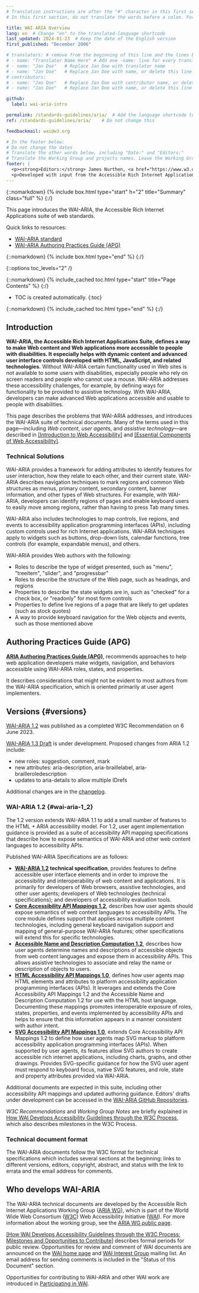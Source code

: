 ```yaml
---
# Translation instructions are after the "#" character in this first section. They are comments that do not show up in the web page. You do not need to translate the instructions after "#".
# In this first section, do not translate the words before a colon. For example, do not translate "title:". Do translate the text after "title:".

title: WAI-ARIA Overview
lang: en  # Change "en" to the translated-language shortcode
last_updated: 2024-01-23  # Keep the date of the English version
first_published: "December 2006"

# translators: # remove from the beginning of this line and the lines below: "# " (the hash sign and the space)
# - name: "Translator Name Here" # Add one -name: line for every translator
# - name: "Jan Doe"   # Replace Jan Doe with translator name
# - name: "Jan Doe"   # Replace Jan Doe with name, or delete this line if not multiple translators
# contributors:
# - name: "Jan Doe"   # Replace Jan Doe with contributor name, or delete this line if none
# - name: "Jan Doe"   # Replace Jan Doe with name, or delete this line if not multiple contributors

github:
  label: wai-aria-intro

permalink: /standards-guidelines/aria/  # Add the language shortcode to the end, with no slash at end, for example: /link/to/page/fr
ref: /standards-guidelines/aria/    # Do not change this

feedbackmail: wai@w3.org

# In the footer below:
# Do not change the dates
# Translate the other words below, including "Date:" and "Editors:"
# Translate the Working Group and projects names. Leave the Working Group and projects acronyms in English.
footer: |
  <p><strong>Editors:</strong> James Nurthen, <a href="https://www.w3.org/People/cooper/">Michael Cooper</a>, <a href="https://www.w3.org/People/shawn/">Shawn Lawton Henry</a>.</p>
  <p>Developed with input from the Accessible Rich Internet Applications Working Group (<a href="https://www.w3.org/WAI/ARIA/">ARIA WG</a>) and the Education and Outreach Working Group (<a href="https://www.w3.org/WAI/EO/">EOWG</a>).</p>
---
```


{::nomarkdown}
{% include box.html type="start" h="2" title="Summary" class="full" %}
{:/}

This page introduces the WAI-ARIA, the Accessible Rich Internet Applications suite of web standards.

Quick links to resources:
* [WAI-ARIA standard](/TR/wai-aria/)
* [WAI-ARIA Authoring Practices Guide (APG)](/WAI/ARIA/apg)
<!-- * [FAQ](/WAI/ARIA/faq) - including [What is the current status of WAI-ARIA development?](/WAI/ARIA/faq#update) -->

{::nomarkdown}
{% include box.html type="end" %}
{:/}

{::options toc_levels="2" /}

{::nomarkdown}
{% include_cached toc.html type="start" title="Page Contents" %}
{:/}

-   TOC is created automatically.
{:toc}

{::nomarkdown}
{% include_cached toc.html type="end" %}
{:/}

## Introduction

**WAI-ARIA, the Accessible Rich Internet Applications Suite, defines a way to make Web content and Web applications more accessible to people with disabilities. It especially helps with dynamic content and advanced user interface controls developed with HTML, JavaScript, and related technologies.** Without WAI-ARIA certain functionality used in Web sites is not available to some users with disabilities, especially people who rely on screen readers and people who cannot use a mouse. WAI-ARIA addresses these accessibility challenges, for example, by defining ways for functionality to be provided to assistive technology. With WAI-ARIA, developers can make advanced Web applications accessible and usable to people with disabilities.

This page describes the problems that WAI-ARIA addresses, and introduces the WAI-ARIA suite of technical documents. Many of the terms used in this page—including *Web content*, *user agent*s, and *assistive technology*—are described in [[Introduction to Web Accessibility]](/fundamentals/accessibility-intro/) and [[Essential Components of Web Accessibility]](/fundamentals/components/).

### Technical Solutions

WAI-ARIA provides a framework for adding attributes to identify features for user interaction, how they relate to each other, and their current state. WAI-ARIA describes navigation techniques to mark regions and common Web structures as menus, primary content, secondary content, banner information, and other types of Web structures. For example, with WAI-ARIA, developers can identify regions of pages and enable keyboard users to easily move among regions, rather than having to press Tab many times.

WAI-ARIA also includes technologies to map controls, live regions, and events to accessibility application programming interfaces (APIs), including custom controls used for rich Internet applications. WAI-ARIA techniques apply to widgets such as buttons, drop-down lists, calendar functions, tree controls (for example, expandable menus), and others.

WAI-ARIA provides Web authors with the following:

-   Roles to describe the type of widget presented, such as "menu", "treeitem", "slider", and "progressbar"
-   Roles to describe the structure of the Web page, such as headings, and regions
-   Properties to describe the state widgets are in, such as "checked" for a check box, or "readonly" for most form controls
-   Properties to define live regions of a page that are likely to get updates (such as stock quotes)
-   A way to provide keyboard navigation for the Web objects and events, such as those mentioned above

## Authoring Practices Guide (APG)

**[ARIA Authoring Practices Guide (APG)](/WAI/ARIA/apg)**, recommends approaches to help web application developers make widgets, navigation, and behaviors accessible using WAI-ARIA roles, states, and properties.

It describes considerations that might not be evident to most authors from the WAI-ARIA specification, which is oriented primarily at user agent implementers.

## Versions {#versions}

[WAI-ARIA 1.2](/TR/wai-aria-1.2/) was published as a completed W3C  Recommendation on 6 June 2023.

[WAI-ARIA 1.3 Draft](/TR/wai-aria-1.3/) is under development. Proposed changes from ARIA 1.2 include:
* new roles: suggestion, comment, mark
* new attributes: aria-description, aria-braillelabel, aria-brailleroledescription
* updates to aria-details to allow multiple IDrefs

Additional changes are in the [changelog](https://www.w3.org/TR/wai-aria-1.3/#changelog).

### WAI-ARIA 1.2 {#wai-aria-1_2}

The 1.2 version extends WAI-ARIA 1.1 to add a small number of features to the HTML + ARIA accessibility model. For 1.2, user agent implementation guidance is provided as a suite of accessibility API mapping specifications that describe how to expose semantics of WAI-ARIA and other web content languages to accessibility APIs.

Published WAI-ARIA Specifications are as follows:

-   **[WAI-ARIA 1.2](/TR/wai-aria-1.2/) technical specification**, provides features to define accessible user interface elements and in order to improve the accessibility and interoperability of web content and applications. It is primarily for developers of Web browsers, assistive technologies, and other user agents; developers of Web technologies (technical specifications); and developers of accessibility evaluation tools.
-   **[Core Accessibility API Mappings 1.2](/TR/core-aam-1.2/)**, describes how user agents should expose semantics of web content languages to accessibility APIs. The core module defines support that applies across multiple content technologies, including general keyboard navigation support and mapping of general-purpose WAI-ARIA features; other specifications will extend this for specific technologies.
-   **[Accessible Name and Description Computation 1.2](/TR/accname-1.2/)**,  describes how user agents determine names and descriptions of accessible objects from web content languages and expose them in accessibility APIs. This allows assistive technologies to associate and relay the name or description of objects to users.
-   **[HTML Accessibility API Mappings 1.0](/TR/html-aam-1.0/)**, defines how user agents map HTML elements and attributes to  platform accessibility application programming interfaces (APIs).  It leverages and extends the Core Accessibility API Mappings 1.2 and  the Accessible Name and Description Computation 1.2 for use with the  HTML host language. Documenting these mappings promotes interoperable  exposure of roles, states, properties, and events implemented by  accessibility APIs and helps to ensure that this information appears  in a manner consistent with author intent.
-   **[SVG Accessibility API Mappings 1.0](/TR/svg-aam-1.0/)**, extends Core Accessibility API Mappings 1.2 to define how user agents map SVG markup to platform accessibility application programming interfaces (APIs). When supported by user agents, its features allow SVG authors to create accessible rich internet applications, including charts, graphs, and other drawings. Provides SVG-specific guidance for how the SVG user agent must respond to keyboard focus, native SVG features, and role, state and property attributes provided via WAI-ARIA.

Additional documents are expected in this suite, including other accessibility API mappings and updated authoring guidance. Editors' drafts under development can be accessed in the [WAI-ARIA GitHub Repositories](https://www.w3.org/groups/wg/aria/tools/).

*W3C Recommendations* and *Working Group Notes* are briefly explained in [How WAI Develops Accessibility Guidelines through the W3C Process](/standards-guidelines/w3c-process/), which also describes milestones in the W3C Process.

### Technical document format

The WAI-ARIA documents follow the W3C format for technical specifications which includes several sections at the beginning: links to different versions, editors, copyright, abstract, and status with the link to errata and the email address for comments.

## Who develops WAI-ARIA

The WAI-ARIA technical documents are developed by the Accessible Rich Internet Applications Working Group ([ARIA WG](/WAI/ARIA/)), which is part of the World Wide Web Consortium ([W3C](https://www.w3.org/)) Web Accessibility Initiative ([WAI](/WAI/)). For more information about the working group, see the [ARIA WG public page](/WAI/ARIA/).

[[How WAI Develops Accessibility Guidelines through the W3C Process: Milestones and Opportunities to Contribute]](/standards-guidelines/w3c-process/) describes formal periods for public review. Opportunities for review and comment of WAI documents are announced on the [WAI home page](/WAI/) and [WAI Interest Group](/WAI/IG/) mailing list. An email address for sending comments is included in the "Status of this Document" section.

Opportunities for contributing to WAI-ARIA and other WAI work are introduced in [Participating in WAI](/WAI/participation).
